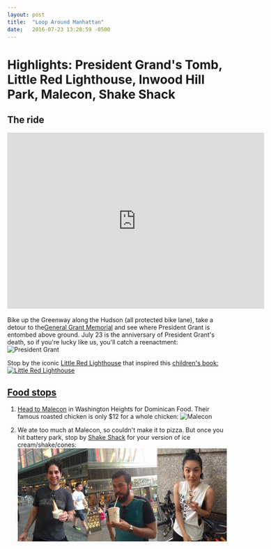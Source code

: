 ```yaml
---
layout: post
title:  "Loop Around Manhattan"
date:   2016-07-23 13:28:59 -0500
---
```

# Highlights: President Grand's Tomb, Little Red Lighthouse, Inwood Hill Park, Malecon, Shake Shack



## The ride

<iframe height='405' width='590' frameborder='0' allowtransparency='true' scrolling='no' src='https://www.strava.com/activities/651239494/embed/8581462e79e3c55c82c9a6d6ec441e6a3693a1a6'></iframe>

Bike up the Greenway along the Hudson (all protected bike lane), take a detour to the<a href="https://www.yelp.com/search?find_desc=president+grand+tomb&find_loc=new+york&ns=1" target="_blank">General Grant Memorial</a> and see where President Grant is entombed above ground. July 23 is the anniversary of President Grant's death, so if you're lucky like us, you'll catch a reenactment:
![President Grant](https://scontent-lga3-1.xx.fbcdn.net/v/t1.0-9/13782049_10105528367833353_7241859664941026678_n.jpg?oh=816dc3daaf780500e05baff21ad55b10&oe=58558BCD)


Stop by the iconic <a href="https://www.yelp.com/biz/the-little-red-lighthouse-new-york" traget="_blank">Little Red Lighthouse</a> that inspired this <a href="http://www.goodreads.com/book/show/18860.The_Little_Red_Lighthouse_and_the_Great_Gray_Bridge" traget="_blank">children's book:
![Little Red Lighthouse](https://veeps.github.io/lighthouse.png)


## Food stops

1. Head to <a href="https://www.yelp.com/biz/malecon-restaurant-new-york-2" target="_blank">Malecon</a> in Washington Heights for Dominican Food. Their famous roasted chicken is only $12 for a whole chicken:
![Malecon](https://scontent-lga3-1.xx.fbcdn.net/v/t1.0-9/13754258_10105528368072873_7002257408484293096_n.jpg?oh=b733231f3623c2e3a73f0313f0d622d2&oe=584C4134)

2. We ate too much at Malecon, so couldn't make it to pizza. But once you hit battery park, stop by <a href="https://www.yelp.com/biz/shake-shack-new-york-11?osq=shake+shack" traget="_blank">Shake Shack</a> for your version of ice cream/shake/cones:
![Shake Shack](../shakeshack.png)